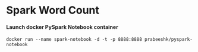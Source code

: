 # Spark Word Count

#### Launch docker PySpark Notebook container

```
docker run --name spark-notebook -d -t -p 8888:8888 prabeeshk/pyspark-notebook
```
